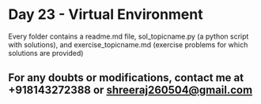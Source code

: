 # Day 23  - Virtual Environment

 Every folder contains a readme.md file, sol_topicname.py (a python script with solutions),
  and exercise_topicname.md (exercise problems for which solutions are provided)

## For any doubts or modifications, contact me at +918143272388 or shreeraj260504@gmail.com
